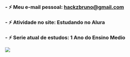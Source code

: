 ### - ⚡ Meu e-mail pessoal: hackzbruno@gmail.com
### - ⚡ Atividade no site: Estudando no Alura
### - ⚡ Serie atual de estudos: 1 Ano do Ensino Medio

![](https://media.tenor.com/m85YzWljxqsAAAAd/don-ramon.gif)
